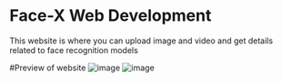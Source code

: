 
# Face-X Web Development

This website is where you can upload image and video and get details related to face recognition models

#Preview of website
![image](https://user-images.githubusercontent.com/92020810/166143871-b391249c-ac60-452c-93ff-d319e0119adf.png)
![image](https://user-images.githubusercontent.com/92020810/166143875-3758572b-c663-4f40-8307-5bf8bdcffcfc.png)
